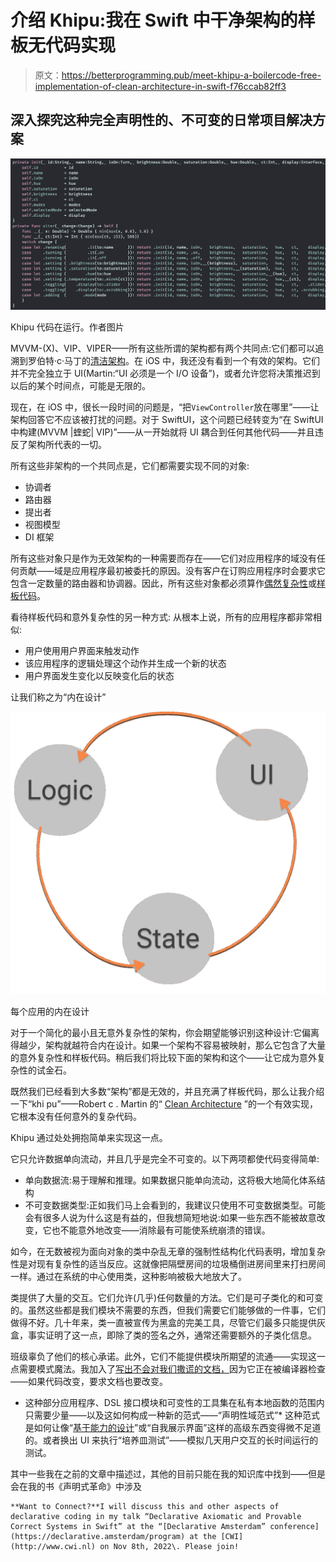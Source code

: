 # 介绍 Khipu:我在 Swift 中干净架构的样板无代码实现

> 原文：<https://betterprogramming.pub/meet-khipu-a-boilercode-free-implementation-of-clean-architecture-in-swift-f76ccab82ff3>

## 深入探究这种完全声明性的、不可变的日常项目解决方案

![](img/c62778f66340126b3d968255b312efa5.png)

Khipu 代码在运行。作者图片

MVVM-(X)、VIP、VIPER——所有这些所谓的架构都有两个共同点:它们都可以追溯到罗伯特·c·马丁的[清洁架构](https://blog.cleancoder.com/uncle-bob/2012/08/13/the-clean-architecture.html)。在 iOS 中，我还没有看到一个有效的架构。它们并不完全独立于 UI(Martin:“UI 必须是一个 I/O 设备”)，或者允许您将决策推迟到以后的某个时间点，可能是无限的。

现在，在 iOS 中，很长一段时间的问题是，“把`ViewController`放在哪里”——让架构回答它不应该被打扰的问题。对于 SwiftUI，这个问题已经转变为“在 SwiftUI 中构建(MVVM |蝰蛇| VIP)”——从一开始就将 UI 耦合到任何其他代码——并且违反了架构所代表的一切。

所有这些非架构的一个共同点是，它们都需要实现不同的对象:

*   协调者
*   路由器
*   提出者
*   视图模型
*   DI 框架

所有这些对象只是作为无效架构的一种需要而存在——它们对应用程序的域没有任何贡献——域是应用程序最初被委托的原因。没有客户在订购应用程序时会要求它包含一定数量的路由器和协调器。因此，所有这些对象都必须算作[偶然复杂性](https://medium.com/background-thread/accidental-and-essential-complexity-programming-word-of-the-day-b4db4d2600d4)或[样板代码](https://en.wikipedia.org/wiki/Boilerplate_code)。

看待样板代码和意外复杂性的另一种方式:
从根本上说，所有的应用程序都非常相似:

*   用户使用用户界面来触发动作
*   该应用程序的逻辑处理这个动作并生成一个新的状态
*   用户界面发生变化以反映变化后的状态

让我们称之为“内在设计”

![](img/44dc6b39fd29614599de3c17f7fb66ab.png)

每个应用的内在设计

对于一个简化的最小且无意外复杂性的架构，你会期望能够识别这种设计:它偏离得越少，架构就越符合内在设计。如果一个架构不容易被映射，那么它包含了大量的意外复杂性和样板代码。稍后我们将比较下面的架构和这个——让它成为意外复杂性的试金石。

既然我们已经看到大多数“架构”都是无效的，并且充满了样板代码，那么让我介绍一下“khi pu”——Robert c . Martin 的“ [Clean Architecture](https://blog.cleancoder.com/uncle-bob/2012/08/13/the-clean-architecture.html) ”的一个有效实现，它根本没有任何意外的复杂代码。

Khipu 通过处处拥抱简单来实现这一点。

它只允许数据单向流动，并且几乎是完全不可变的。以下两项都使代码变得简单:

*   单向数据流:易于理解和推理。如果数据只能单向流动，这将极大地简化体系结构
*   不可变数据类型:正如我们马上会看到的，我建议只使用不可变数据类型。可能会有很多人说为什么这是有益的，但我想简短地说:如果一些东西不能被故意改变，它也不能意外地改变——消除最有可能使系统崩溃的错误。

如今，在无数被视为面向对象的类中杂乱无章的强制性结构化代码表明，增加复杂性是对现有复杂性的适当反应。这就像把隔壁房间的垃圾桶倒进房间里来打扫房间一样。通过在系统的中心使用类，这种影响被极大地放大了。

类提供了大量的交互。它们允许(几乎)任何数量的方法。它们是可子类化的和可变的。虽然这些都是我们模块不需要的东西，但我们需要它们能够做的一件事，它们做得不好。几十年来，类一直被宣传为黑盒的完美工具，尽管它们最多只能提供灰盒，事实证明了这一点，即除了类的签名之外，通常还需要额外的子类化信息。

班级辜负了他们的核心承诺。此外，它们不能提供模块所期望的流通——实现这一点需要模式魔法。我加入了[写出不会对我们撒谎的文档，](https://suzdalnitski.medium.com/#L54)因为它正在被编译器检查——如果代码改变，要求文档也要改变。

*   这种部分应用程序、DSL 接口模块和可变性的工具集在私有本地函数的范围内只需要少量——以及这如何构成一种新的范式——“声明性域范式”*   这种范式是如何让像“[基于能力的设计](https://www.youtube.com/watch?v=fi1FsDW1QeY)”或“自我展示界面”这样的高级东西变得微不足道的。或者换出 UI 来执行“培养皿测试”——模拟几天用户交互的长时间运行的测试。

其中一些我在之前的文章中描述过，其他的目前只能在我的知识库中找到——但是会在我的书《声明式革命》中涉及

```
**Want to Connect?**I will discuss this and other aspects of declarative coding in my talk “Declarative Axiomatic and Provable Correct Systems in Swift” at the “[Declarative Amsterdam” conference](https://declarative.amsterdam/program) at the [CWI](http://www.cwi.nl) on Nov 8th, 2022\. Please join!
```